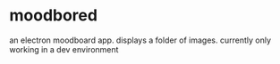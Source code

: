 # moodbored

an electron moodboard app. displays a folder of images. currently only working in a dev environment